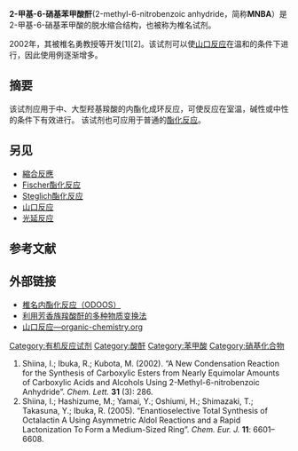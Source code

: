 **2-甲基-6-硝基苯甲酸酐**(2-methyl-6-nitrobenzoic
anhydride，简称**MNBA**）是2-甲基-6-硝基苯甲酸的脱水缩合结构，也被称为椎名试剂。

2002年，其被椎名勇教授等开发\[1\]\[2\]。该试剂可以使[山口反应](../Page/山口反应.md "wikilink")在温和的条件下进行，因此使用例逐渐增多。

## 摘要

该试剂应用于中、大型羟基羧酸的内酯化成环反应，可使反应在室温，碱性或中性的条件下有效进行。
该试剂也可应用于普通的[酯化反应](../Page/酯化反应.md "wikilink")。

## 另见

  - [縮合反應](../Page/縮合反應.md "wikilink")
  - [Fischer酯化反应](https://zh.wikipedia.org/wiki/Fischer酯化反应 "wikilink")
  - [Steglich酯化反应](../Page/Steglich酯化反应.md "wikilink")
  - [山口反应](../Page/山口反应.md "wikilink")
  - [光延反应](../Page/光延反应.md "wikilink")

## 参考文献

## 外部链接

  - [椎名内酯化反应（ODOOS）](http://www.chem-station.com/odos/2009/09/-shiina-macrolactonization.html)
  - [利用芳香族羧酸酐的多种物质变换法](http://www.tokyokasei.co.jp/tcimail/backnumber/article/144dr.pdf)
  - [山口反应—organic-chemistry.org](http://www.organic-chemistry.org/namedreactions/yamaguchi-esterification.shtm)

[Category:有机反应试剂](https://zh.wikipedia.org/wiki/Category:有机反应试剂 "wikilink")
[Category:酸酐](https://zh.wikipedia.org/wiki/Category:酸酐 "wikilink")
[Category:苯甲酸](https://zh.wikipedia.org/wiki/Category:苯甲酸 "wikilink")
[Category:硝基化合物](https://zh.wikipedia.org/wiki/Category:硝基化合物 "wikilink")

1.  Shiina, I.; Ibuka, R.; Kubota, M. (2002). “A New Condensation
    Reaction for the Synthesis of Carboxylic Esters from Nearly
    Equimolar Amounts of Carboxylic Acids and Alcohols Using
    2-Methyl-6-nitrobenzoic Anhydride”. *Chem. Lett.* **31** (3): 286.
2.  Shiina, I.; Hashizume, M.; Yamai, Y.; Oshiumi, H.; Shimazaki, T.;
    Takasuna, Y.; Ibuka, R. (2005). “Enantioselective Total Synthesis of
    Octalactin A Using Asymmetric Aldol Reactions and a Rapid
    Lactonization To Form a Medium-Sized Ring”. *Chem. Eur. J.* **11**:
    6601–6608.
